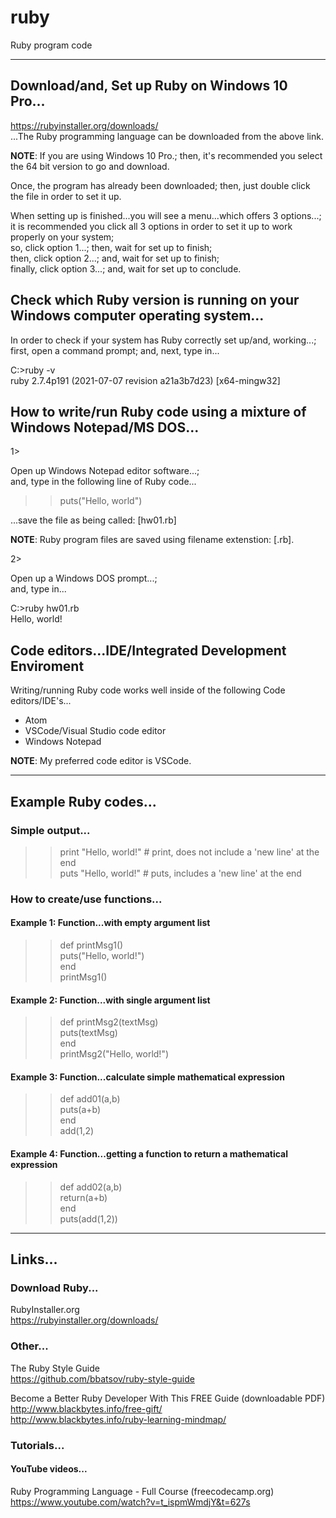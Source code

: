 # ruby
Ruby program code

-----

## Download/and, Set up Ruby on Windows 10 Pro...

https://rubyinstaller.org/downloads/  
...The Ruby programming language can be downloaded from the above link.  

**NOTE**: If you are using Windows 10 Pro.; then, it's recommended you select the 64 bit version to go and download.  

Once, the program has already been downloaded; then, just double click the file in order to set it up.

When setting up is finished...you will see a menu...which offers 3 options...;  
it is recommended you click all 3 options in order to set it up to work properly on your system;  
so, click option 1...; then, wait for set up to finish;  
then, click option 2...; and, wait for set up to finish;  
finally, click option 3...; and, wait for set up to conclude.  

## Check which Ruby version is running on your Windows computer operating system...

In order to check if your system has Ruby correctly set up/and, working...;     
first, open a command prompt; and, next, type in...    

C:\>ruby -v  
ruby 2.7.4p191 (2021-07-07 revision a21a3b7d23) [x64-mingw32]  

## How to write/run Ruby code using a mixture of Windows Notepad/MS DOS...

1>  

Open up Windows Notepad editor software...;   
and, type in the following line of Ruby code...   

>> puts("Hello, world")  

...save the file as being called: [hw01.rb]  

**NOTE**: Ruby program files are saved using filename extenstion: [.rb].   

2>  

Open up a Windows DOS prompt...;    
and, type in...  

C:\>ruby hw01.rb  
Hello, world!  


## Code editors...IDE/Integrated Development Enviroment

Writing/running Ruby code works well inside of the following Code editors/IDE's...  

- Atom   
- VSCode/Visual Studio code editor  
- Windows Notepad  

**NOTE**: My preferred code editor is VSCode.

-----

## Example Ruby codes...

### Simple output...

>> print "Hello, world!" # print, does not include a 'new line' at the end  
>> puts "Hello, world!"  # puts, includes a 'new line' at the end   

### How to create/use functions...

#### Example 1: Function...with empty argument list

>> def printMsg1()             
>>  puts("Hello, world!")      
>> end                         
>> printMsg1()                   

#### Example 2: Function...with single argument list

>> def printMsg2(textMsg)        
>>  puts(textMsg)               
>> end                          
>> printMsg2("Hello, world!")    

#### Example 3: Function...calculate simple mathematical expression

>> def add01(a,b)        
>>  puts(a+b)               
>> end                          
>> add(1,2)    

#### Example 4: Function...getting a function to return a mathematical expression

>> def add02(a,b)        
>>  return(a+b)               
>> end                          
>> puts(add(1,2))    

-----

## Links...

### Download Ruby...

RubyInstaller.org  
https://rubyinstaller.org/downloads/  

### Other...

The Ruby Style Guide  
https://github.com/bbatsov/ruby-style-guide  

Become ﻿a ﻿Better Ruby Developer With This ﻿﻿FREE﻿﻿ ﻿Guide  (downloadable PDF)  
http://www.blackbytes.info/free-gift/  
http://www.blackbytes.info/ruby-learning-mindmap/  

### Tutorials...

#### YouTube videos...

Ruby Programming Language - Full Course (freecodecamp.org)  
https://www.youtube.com/watch?v=t_ispmWmdjY&t=627s  

